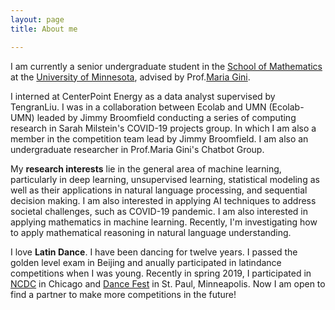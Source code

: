 ```yaml
---
layout: page
title: About me

---
```


I am currently a senior undergraduate student in the [School of Mathematics](https://math.umn.edu/) at the [University of Minnesota](https://twin-cities.umn.edu/), advised by Prof.[Maria Gini](https://www-users.cs.umn.edu/~gini/). 

I interned at CenterPoint Energy as a data analyst supervised by TengranLiu. I was in a collaboration between Ecolab and UMN (Ecolab-UMN) leaded by Jimmy Broomfield conducting a series of computing research in Sarah Milstein's COVID-19 projects group. In which I am also a member in the competition team lead by Jimmy Broomfield. I am also an undergraduate researcher in Prof.Maria Gini's Chatbot Group.

My **research interests** lie in the general area of machine learning, particularly in deep learning, unsupervised learning, statistical modeling as well as their applications in natural language processing, and sequential decision making. I am also interested in applying AI techniques to address societal challenges, such as COVID-19 pandemic. I am also interested in applying mathematics in machine learning. Recently, I'm investigating how to apply mathematical reasoning in natural language understanding.

I love **Latin Dance**. I have been dancing for twelve years. I passed the golden level exam in Beijing and anually participated in latindance competitions when I was young. Recently in spring 2019, I participated in [NCDC](https://usadancencdc.org/) in Chicago and [Dance Fest](http://udancefest.com/) in St. Paul, Minneapolis. Now I am open to find a partner to make more competitions in the future! 
